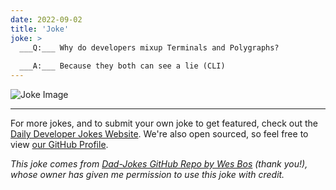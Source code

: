 ```yaml
---
date: 2022-09-02
title: 'Joke'
joke: >
  ___Q:___ Why do developers mixup Terminals and Polygraphs?
  
  ___A:___ Because they both can see a lie (CLI)
---
```



![Joke Image](https://private.xtrp.io/projects/DailyDeveloperJokes/public_image_server/images/5e1259b4a4ae9.png)

---

For more jokes, and to submit your own joke to get featured, check out the [Daily Developer Jokes Website](https://dailydeveloperjokes.github.io/). We're also open sourced, so feel free to view [our GitHub Profile](https://github.com/dailydeveloperjokes).


_This joke comes from [Dad-Jokes GitHub Repo by Wes Bos](https://github.com/wesbos/dad-jokes) (thank you!), whose owner has given me permission to use this joke with credit._

<!--
Joke text:
**Q:** Why do developers mixup Terminals and Polygraphs?

**A:** Because they both can see a lie (CLI)
 -->


